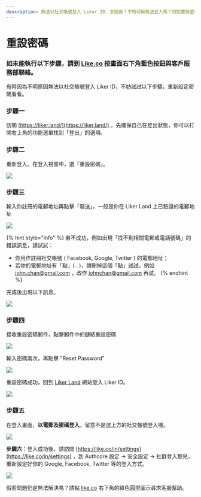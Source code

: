 ```yaml
---
description: 無法以社交帳號登入 Liker ID，怎麼辦？不知何解無法登入嗎？試試重設密碼吧！
---
```


# 重設密碼

### 如未能執行以下步驟，請到 [Like.co](https://like.co/) 按畫面右下角藍色按鈕與客戶服務部聯絡。

有時因為不明原因無法以社交帳號登入 Liker ID，不妨試試以下步驟，重新設定密碼看看。

### **步驟一**

訪問 [https://liker.land/](https://liker.land/)  。先確保自己在登出狀態，你可以打開右上角的功能選單找到「登出」的選項。

### **步驟二**

重新登入。在登入視窗中，選「重設密碼」。  


![](../../.gitbook/assets/resetpassword-1.png)

### 步驟三

輸入你註冊的電郵地址再點擊「發送」，一般是你在 Liker Land 上已驗證的電郵地址

![](../../.gitbook/assets/resetpassword-2.png)

{% hint style="info" %}
若不成功，例如出現「找不到相關電郵或電話號碼」的錯誤訊息，請試試：

* 你用作註冊社交帳號 \( Facebook, Google, Twitter \) 的電郵地址；
* 若你的電郵地址有「點」\( . \)，請刪掉這個「點」試試。例如 john.chan@gmail.com ，改作 johnchan@gmail.com 再試。
{% endhint %}

完成後出現以下訊息。

![](../../.gitbook/assets/resetpassword-3.png)

### **步驟四**

接收重設密碼郵件，點擊郵件中的鏈結重設密碼

![](../../.gitbook/assets/resetpassword-4.png)

輸入密碼兩次，再點擊 "Reset Password"

![](../../.gitbook/assets/resetpassword-5.png)

重設密碼成功，回到 [Liker Land](https://liker.land/) 網站登入 Liker ID。

![](../../.gitbook/assets/resetpassword-6.png)

### **步驟五**

在登入畫面，**以電郵及密碼登入**。留意不是選上方的社交帳號登入喔。

![](../../.gitbook/assets/resetpassword-7.png)

**步驟六**：登入成功後，請訪問 [https://like.co/in/settings](https://like.co/in/settings) ，到 Authcore 設定 -&gt; 安全設定 -&gt; 社群登入那兒，重新設定好你的 Google, Facebook, Twitter 等的登入方式。

![](https://downloads.intercomcdn.com/i/o/175785380/c33d66011c62baf955083c2a/Untitled.png)

假若問題仍是無法解決嗎？請點 [like.co](https://like.co/) 右下角的綠色圓型圖示尋求客服幫助。


